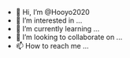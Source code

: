 - 👋 Hi, I’m @Hooyo2020
- 👀 I’m interested in ...
- 🌱 I’m currently learning ...
- 💞️ I’m looking to collaborate on ...
- 📫 How to reach me ...

<!---Aydaruus Magan is a ✨ special ✨ repository because its `README.md` (this file) appears on your GitHub profile.
You can click the Preview link to take a look at your changes.
--->
